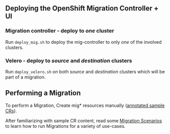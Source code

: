 ## Deploying the OpenShift Migration Controller + UI

### __Migration controller__ - deploy to _one_ cluster
Run `deploy_mig.sh` to deploy the mig-controller to only _one_ of the involved clusters.

### __Velero__ - deploy to _source_ and _destination_ clusters
Run `deploy_velero.sh` on both _source_ and _destination_ clusters which will be part of a migration. 

## Performing a Migration
To perform a Migration, Create mig* resources manually ([annotated sample CRs](https://github.com/fusor/mig-controller/tree/master/config/samples)).

After familiarizing with sample CR content, read some [Migration Scenarios](https://github.com/fusor/mig-controller/tree/master/docs/scenarios) to learn how to run Migrations for a variety of use-cases.